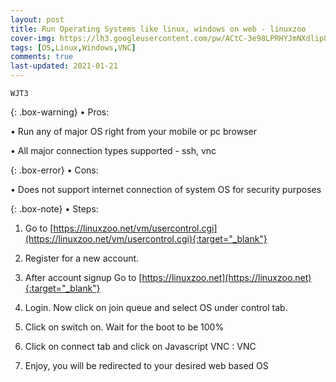 ```yaml
---
layout: post
title: Run Operating Systems like linux, windows on web - linuxzoo
cover-img: https://lh3.googleusercontent.com/pw/ACtC-3e98LPRHYJmNXdlip8w65xMNDglUKUt0gw5l7IFZLgPZ8Nu3fhSd9rYt6BroaaI0LPR29HLgK_UdePKx8Opi26ZoqxcJ5TZCvldAG3kCrw2-ZidWzGldRxLUmq-76xLjDTQR0-edzqmwRRmPqd3KBsn=w801-h452-no?authuser=0
tags: [OS,Linux,Windows,VNC]
comments: true
last-updated: 2021-01-21
---
```


``WJT3``

{: .box-warning}
• Pros:

• Run any of major OS right from your mobile or pc browser

• All major connection types supported - ssh, vnc

{: .box-error}
• Cons:

• Does not support internet connection of system OS for security purposes


{: .box-note}
• Steps:

1. Go to [https://linuxzoo.net/vm/usercontrol.cgi](https://linuxzoo.net/vm/usercontrol.cgi){:target="_blank"}

2. Register for a new account.

3. After account signup Go to [https://linuxzoo.net](https://linuxzoo.net){:target="_blank"}

4. Login. Now click on join queue and select OS under control tab.

5. Click on switch on. Wait for the boot to be 100%

6. Click on connect tab and click on Javascript VNC : VNC

7. Enjoy, you will be redirected to your desired web based OS
